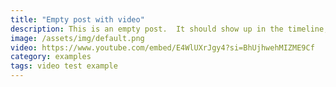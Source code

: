 ```yaml
---
title: "Empty post with video"
description: This is an empty post.  It should show up in the timeline, but not encourage click-through or expansions.
image: /assets/img/default.png
video: https://www.youtube.com/embed/E4WlUXrJgy4?si=BhUjhwehMIZME9Cf
category: examples
tags: video test example
---
```

